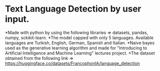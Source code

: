 # Text Language Detection by user input.
*Made with python by using the following libraries => datasets, pandas, numpy, sckikit-learn.
*The model capped with only 5 languages. Available languages are Turkish, English, German, Spanish and Italian.
*Naive bayes used as the generative learning algorithm and made for "Introducing to Artificial Intelligence and Machine Learning" lectures project.
*The dataset obtained from the following link => https://huggingface.co/datasets/FrancophonIA/language_detection
